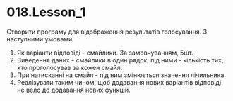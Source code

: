 # 018.Lesson_1

Створити програму для відображення результатів голосування. З наступними умовами:

1. Як варіанти відповіді - смайлики. За замовчуванням, 5шт.
2. Виведення даних - смайлики в один рядок, під ними - кількість тих, хто проголосував за кожен смайл.
3. При натисканні на смайл - під ним змінюється значення лічильника.
4. Реалізувати таким чином, щоб додавання нових варіантів відповіді не вело до додавання нових функцій.